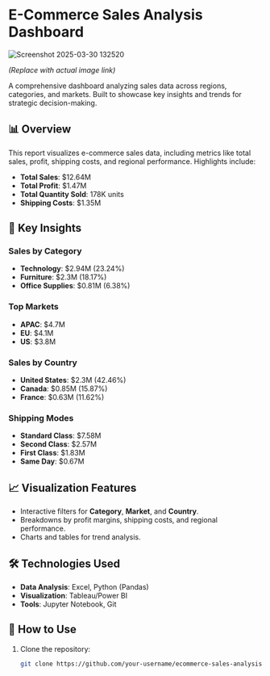# E-Commerce Sales Analysis Dashboard

![Screenshot 2025-03-30 132520](https://github.com/user-attachments/assets/6a79522d-f679-4b9d-8d80-be76e9651613)

*(Replace with actual image link)*

A comprehensive dashboard analyzing sales data across regions, categories, and markets. Built to showcase key insights and trends for strategic decision-making.

## 📊 Overview
This report visualizes e-commerce sales data, including metrics like total sales, profit, shipping costs, and regional performance. Highlights include:
- **Total Sales**: $12.64M
- **Total Profit**: $1.47M
- **Total Quantity Sold**: 178K units
- **Shipping Costs**: $1.35M

## 🔑 Key Insights
### Sales by Category
- **Technology**: $2.94M (23.24%)
- **Furniture**: $2.3M (18.17%)
- **Office Supplies**: $0.81M (6.38%)

### Top Markets
- **APAC**: $4.7M
- **EU**: $4.1M
- **US**: $3.8M

### Sales by Country
- **United States**: $2.3M (42.46%)
- **Canada**: $0.85M (15.87%)
- **France**: $0.63M (11.62%)

### Shipping Modes
- **Standard Class**: $7.58M
- **Second Class**: $2.57M
- **First Class**: $1.83M
- **Same Day**: $0.67M

## 📈 Visualization Features
- Interactive filters for **Category**, **Market**, and **Country**.
- Breakdowns by profit margins, shipping costs, and regional performance.
- Charts and tables for trend analysis.

## 🛠️ Technologies Used
- **Data Analysis**: Excel, Python (Pandas)
- **Visualization**: Tableau/Power BI
- **Tools**: Jupyter Notebook, Git

## 🚀 How to Use
1. Clone the repository:
   ```bash
   git clone https://github.com/your-username/ecommerce-sales-analysis.git

